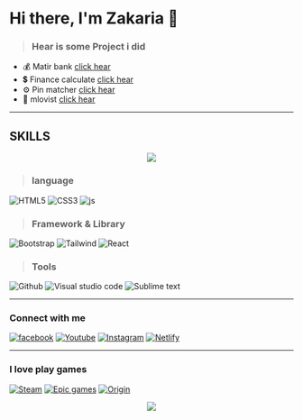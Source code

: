 # Hi there, I'm Zakaria 🤩

> ### Hear is some Project i did

- 💰 Matir bank [click hear](https://matir-bank.netlify.app/)
- 💲 Finance calculate [click hear](https://matir-bank.netlify.app/)
- ⚙️ Pin matcher [click hear](https://pin-checker.netlify.app)
- 🎥 mlovist [click hear](https://mlovist.netlify.app)

---

## SKILLS

  <p align="center">
    <img src="https://github-readme-stats.vercel.app/api/top-langs/?username=Zakariabn&layout=compact"/>
  </p>

> ### language

![HTML5](https://img.shields.io/badge/HTML5-E34F26?style=for-the-badge&logo=html5&logoColor=white) ![CSS3](https://img.shields.io/badge/CSS3-1572B6?style=for-the-badge&logo=css3&logoColor=white) ![js](https://img.shields.io/badge/JavaScript-323330?style=for-the-badge&logo=javascript&logoColor=F7DF1E)

> ### Framework & Library

![Bootstrap](https://img.shields.io/badge/Bootstrap-563D7C?style=for-the-badge&logo=bootstrap&logoColor=white) ![Tailwind](https://img.shields.io/badge/Tailwind_CSS-38B2AC?style=for-the-badge&logo=tailwind-css&logoColor=white) ![React](https://img.shields.io/badge/React-20232A?style=for-the-badge&logo=react&logoColor=d)

> ### Tools

![Github](https://img.shields.io/badge/GitHub-100000?style=for-the-badge&logo=github&logoColor=white) ![Visual studio code](https://img.shields.io/badge/Visual_Studio_Code-0078D4?style=for-the-badge&logo=visual%20studio%20code&logoColor=white) ![Sublime text](https://img.shields.io/badge/sublime_text-%23575757.svg?&style=for-the-badge&logo=sublime-text&logoColor=important)

---

### Connect with me

[![facebook](https://img.shields.io/badge/Facebook-1877F2?style=for-the-badge&logo=facebook&logoColor=white)](https://www.facebook.com/zakaria.bn38/) [![Youtube](https://img.shields.io/badge/YouTube-FF0000?style=for-the-badge&logo=youtube&logoColor=white)](https://www.youtube.com/c/poloslive) [![Instagram](https://img.shields.io/badge/Instagram-E4405F?style=for-the-badge&logo=instagram&logoColor=white)](https://www.instagram.com/polos_live/) [![Netlify](https://img.shields.io/badge/Netlify-00C7B7?style=for-the-badge&logo=netlify&logoColor=white)](https://app.netlify.com/teams/zakariabn)

---

### I love play games

[![Steam](https://img.shields.io/badge/Steam-000000?style=for-the-badge&logo=steam&logoColor=white)](https://steamcommunity.com/id/POLOs38/) [![Epic games](https://img.shields.io/badge/Epic%20Games-313131?style=for-the-badge&logo=Epic%20Games&logoColor=white)]('') [![Origin](https://img.shields.io/badge/Origin-148EFF?style=for-the-badge&logo=origin&logoColor=white)]('')

<p align="center">
  <img src="https://github-readme-stats.vercel.app/api?username=Zakariabn&show_icons=true&count_private=true&theme=radical&"/>
</p>

  <!--
   we can show 
    hide items:  &hide=stars,commits,prs,issues,contribs
    hide iocn: show_icons=false

   -->
